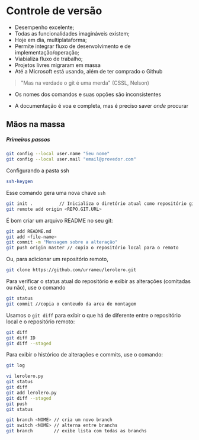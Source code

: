 # Controle de versão

- Desempenho excelente;
- Todas as funcionalidades imagináveis existem;
- Hoje em dia, multiplataforma;
- Permite integrar fluxo de desenvolvimento e de implementação/operação;
- Viabializa fluxo de trabalho;
- Projetos livres migraram em massa
- Até a Microsoft está usando, além de ter comprado o Github

> "Mas na verdade o git é uma merda" (CSSL, Nelson)

- Os nomes dos comandos e suas opções são inconsistentes

- A documentação é voa e completa, mas é preciso saver *onde* procurar


## Mãos na massa

##### Primeiros passos
```bash
git config --local user.name "Seu nome"
git config --local user.mail "email@provedor.com"
```
Configurando a pasta ssh

```bash
ssh-keygen
```

Esse comando gera uma nova chave `ssh`


```bash
git init .          // Inicializa o diretório atual como repositório git
git remote add origin <REPO.GIT.URL>
```


É bom criar um arquivo README no seu git:
```bash
git add README.md
git add <file-name>
git commit -m "Mensagem sobre a alteração"
git push origin master // copia o repositório local para o remoto
```

Ou, para adicionar um repositório remoto, 
```bash
git clone https://github.com/urrameu/lerolero.git
```

Para verificar o status atual do repositório e exibir as alterações (comitadas ou não), use o comando 

```bash
git status
git commit //copia o conteudo da area de montagem
```

Usamos o `git diff` para exibir o que há de diferente entre o repositório local e o repositório remoto:

```bash
git diff
git diff ID
git diff --staged
```


Para exibir o histórico de alterações e commits, use o comando:
```bash
git log
```

```bash
vi lerolero.py
git status
git diff
git add lerolero.py
git diff --staged
git push
git status
```


```bash
git branch <NOME> // cria um novo branch
git switch <NOME> // alterna entre branchs
git branch        // exibe lista com todas as branchs

```


